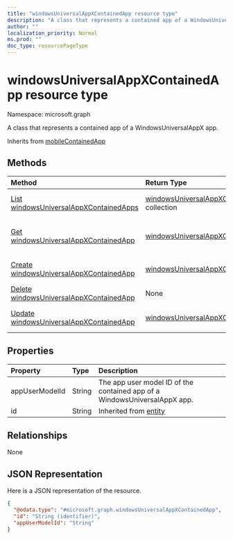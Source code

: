 ```yaml
---
title: "windowsUniversalAppXContainedApp resource type"
description: "A class that represents a contained app of a WindowsUniversalAppX app."
author: ""
localization_priority: Normal
ms.prod: ""
doc_type: resourcePageType
---
```


# windowsUniversalAppXContainedApp resource type


Namespace: microsoft.graph

A class that represents a contained app of a WindowsUniversalAppX app.


Inherits from [mobileContainedApp](../resources/mobilecontainedapp.md)

## Methods
|Method|Return Type|Description|
|:---|:---|:---|
|[List windowsUniversalAppXContainedApps](../api/windowsuniversalappxcontainedapp-list.md)|[windowsUniversalAppXContainedApp](../resources/windowsuniversalappxcontainedapp.md) collection|List properties and relationships of the [windowsUniversalAppXContainedApp](../resources/windowsuniversalappxcontainedapp.md) objects.|
|[Get windowsUniversalAppXContainedApp](../api/windowsuniversalappxcontainedapp-get.md)|[windowsUniversalAppXContainedApp](../resources/windowsuniversalappxcontainedapp.md)|Read properties and relationships of the [windowsUniversalAppXContainedApp](../resources/windowsuniversalappxcontainedapp.md) object.|
|[Create windowsUniversalAppXContainedApp](../api/windowsuniversalappxcontainedapp-create.md)|[windowsUniversalAppXContainedApp](../resources/windowsuniversalappxcontainedapp.md)|Create a new [windowsUniversalAppXContainedApp](../resources/windowsuniversalappxcontainedapp.md) object.|
|[Delete windowsUniversalAppXContainedApp](../api/windowsuniversalappxcontainedapp-delete.md)|None|Deletes a [windowsUniversalAppXContainedApp](../resources/windowsuniversalappxcontainedapp.md).|
|[Update windowsUniversalAppXContainedApp](../api/windowsuniversalappxcontainedapp-update.md)|[windowsUniversalAppXContainedApp](../resources/windowsuniversalappxcontainedapp.md)|Update the properties of a [windowsUniversalAppXContainedApp](../resources/windowsuniversalappxcontainedapp.md) object.|

## Properties
|Property|Type|Description|
|:---|:---|:---|
|appUserModelId|String|The app user model ID of the contained app of a WindowsUniversalAppX app.|
|id|String| Inherited from [entity](../resources/entity.md)|

## Relationships
None

## JSON Representation
Here is a JSON representation of the resource.
<!-- {
  "blockType": "resource",
  "keyProperty": "id",
  "@odata.type": "microsoft.graph.windowsUniversalAppXContainedApp",
  "baseType": "microsoft.graph.mobileContainedApp",
  "openType": false
}
-->
``` json
{
  "@odata.type": "#microsoft.graph.windowsUniversalAppXContainedApp",
  "id": "String (identifier)",
  "appUserModelId": "String"
}
```

